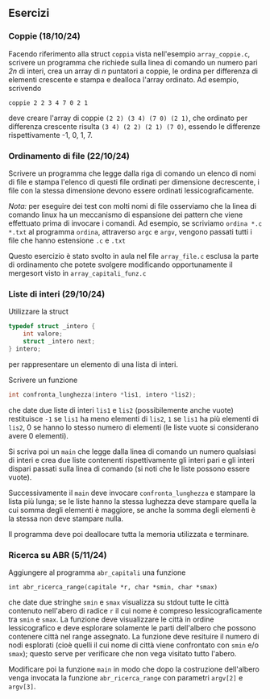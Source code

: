 ## Esercizi


### Coppie (18/10/24)

Facendo riferimento alla struct `coppia` vista nell'esempio `array_coppie.c`, scrivere un programma che richiede sulla linea di comando un numero pari *2n* di interi, crea un array di *n* puntatori a coppie, le ordina per differenza di elementi crescente e stampa e dealloca l'array ordinato. Ad esempio, scrivendo
```
coppie 2 2 3 4 7 0 2 1
```
deve creare l'array di coppie `(2 2) (3 4) (7 0) (2 1)`, che ordinato per differenza crescente risulta 
`(3 4) (2 2) (2 1) (7 0)`, essendo le differenze rispettivamente -1, 0, 1, 7. 


### Ordinamento di file (22/10/24)

Scrivere un programma che legge dalla riga di comando un elenco di nomi di file e stampa 
l'elenco di questi file ordinati per dimensione decrescente, 
i file con la stessa dimensione devono essere ordinati lessicograficamente.

*Nota:* per eseguire dei test con molti nomi di file osserviamo che la linea di comando
linux ha un meccanismo di espansione dei pattern che viene effettuato prima
di invocare i comandi. Ad esempio, se scriviamo `ordina *.c *.txt` al programma 
`ordina`, attraverso `argc` e `argv`, vengono passati tutti i file che hanno estensione `.c` e `.txt`

Questo esercizio è stato svolto in aula nel file `array_file.c` esclusa la parte di ordinamento che 
potete svolgere modificando opportunamente il mergesort visto in `array_capitali_funz.c`


### Liste di interi (29/10/24)

Utilizzare la struct
```C
typedef struct _intero {
	int valore;
	struct _intero next;
} intero;
```
per rappresentare un elemento di una lista di interi. 

Scrivere un funzione 
```c
int confronta_lunghezza(intero *lis1, intero *lis2);
```
che date due liste di interi `lis1` e `lis2` (possibilemente anche vuote) restituisce `-1`
se `lis1` ha meno elementi di `lis2`, `1` se `lis1` ha più elementi di `lis2`, 0 se hanno lo stesso 
numero di elementi (le liste vuote si considerano avere 0 elementi).

Si scriva poi un `main` che legge dalla linea di comando un numero qualsiasi di interi e crea due liste contenenti 
rispettivamente gli interi pari e gli interi dispari passati sulla linea di comando (si noti che le liste possono essere vuote).

Successivamente il `main` deve invocare `confronta_lunghezza` e stampare la lista più lunga; se le liste hanno la stessa lughezza deve stampare quella la cui somma degli elementi è maggiore, se anche la somma degli elementi è la stessa non deve stampare nulla.

Il programma deve poi deallocare tutta la memoria utilizzata e terminare.   


### Ricerca su ABR (5/11/24)


Aggiungere al programma `abr_capitali` una funzione
```
int abr_ricerca_range(capitale *r, char *smin, char *smax)
```
che date due stringhe `smin` e `smax` visualizza su stdout tutte le città contenuto nell'abero di radice `r` il cui nome è compreso lessicograficamente tra `smin` e `smax`. La funzione deve visualizzare le città in 
ordine lessicografico e deve esplorare solamente le parti dell'albero che possono contenere città nel range assegnato. La funzione deve resituire il numero di nodi esplorati (cioè quelli il cui nome di città viene confrontato con `smin` e/o `smax`); questo serve per verificare che non vega visitato tutto l'abero.

Modificare poi la funzione `main` in modo che dopo la costruzione dell'albero venga invocata la funzione 
`abr_ricerca_range` con parametri `argv[2]` e `argv[3]`.   

